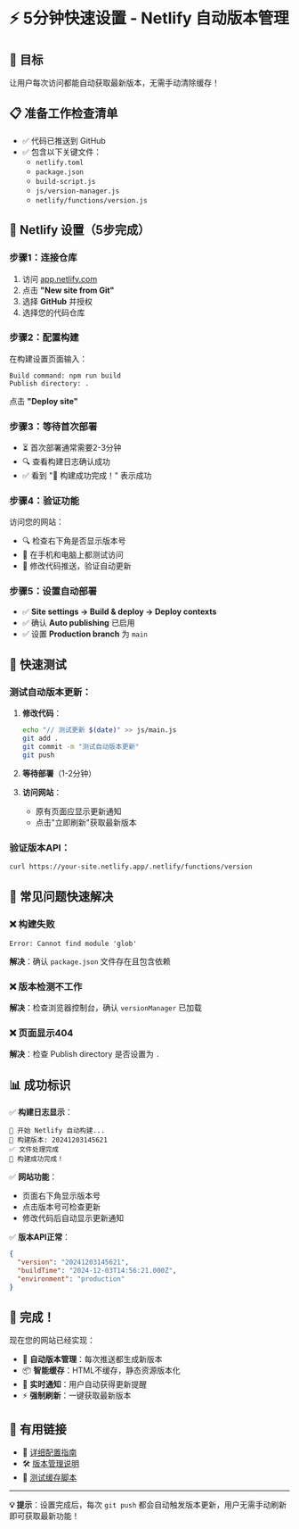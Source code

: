 # ⚡ 5分钟快速设置 - Netlify 自动版本管理

## 🎯 目标

让用户每次访问都能自动获取最新版本，无需手动清除缓存！

## 📋 准备工作检查清单

- ✅ 代码已推送到 GitHub
- ✅ 包含以下关键文件：
  - `netlify.toml`
  - `package.json`
  - `build-script.js`
  - `js/version-manager.js`
  - `netlify/functions/version.js`

## 🚀 Netlify 设置（5步完成）

### 步骤1：连接仓库
1. 访问 [app.netlify.com](https://app.netlify.com)
2. 点击 **"New site from Git"**
3. 选择 **GitHub** 并授权
4. 选择您的代码仓库

### 步骤2：配置构建
在构建设置页面输入：
```
Build command: npm run build
Publish directory: .
```
点击 **"Deploy site"**

### 步骤3：等待首次部署
- ⏳ 首次部署通常需要2-3分钟
- 🔍 查看构建日志确认成功
- ✅ 看到 "🎉 构建成功完成！" 表示成功

### 步骤4：验证功能
访问您的网站：
- 🔍 检查右下角是否显示版本号
- 📱 在手机和电脑上都测试访问
- 🔄 修改代码推送，验证自动更新

### 步骤5：设置自动部署
- ✅ **Site settings → Build & deploy → Deploy contexts**
- ✅ 确认 **Auto publishing** 已启用
- ✅ 设置 **Production branch** 为 `main`

## 🧪 快速测试

### 测试自动版本更新：

1. **修改代码**：
   ```bash
   echo "// 测试更新 $(date)" >> js/main.js
   git add .
   git commit -m "测试自动版本更新"
   git push
   ```

2. **等待部署**（1-2分钟）

3. **访问网站**：
   - 原有页面应显示更新通知
   - 点击"立即刷新"获取最新版本

### 验证版本API：
```bash
curl https://your-site.netlify.app/.netlify/functions/version
```

## 🔧 常见问题快速解决

### ❌ 构建失败
```
Error: Cannot find module 'glob'
```
**解决**：确认 `package.json` 文件存在且包含依赖

### ❌ 版本检测不工作
**解决**：检查浏览器控制台，确认 `versionManager` 已加载

### ❌ 页面显示404
**解决**：检查 Publish directory 是否设置为 `.`

## 📊 成功标识

✅ **构建日志显示**：
```
🚀 开始 Netlify 自动构建...
📅 构建版本: 20241203145621
✅ 文件处理完成
🎉 构建成功完成！
```

✅ **网站功能**：
- 页面右下角显示版本号
- 点击版本号可检查更新
- 修改代码后自动显示更新通知

✅ **版本API正常**：
```json
{
  "version": "20241203145621",
  "buildTime": "2024-12-03T14:56:21.000Z",
  "environment": "production"
}
```

## 🎉 完成！

现在您的网站已经实现：
- 🔄 **自动版本管理**：每次推送都生成新版本
- 📦 **智能缓存**：HTML不缓存，静态资源版本化
- 🔔 **实时通知**：用户自动获得更新提醒
- ⚡ **强制刷新**：一键获取最新版本

## 🔗 有用链接

- 📖 [详细配置指南](./NETLIFY_AUTO_DEPLOY.md)
- 🛠️ [版本管理说明](./VERSION_MANAGEMENT.md)
- 🧪 [测试缓存脚本](./test_cache.sh)

---

**💡 提示**：设置完成后，每次 `git push` 都会自动触发版本更新，用户无需手动刷新即可获取最新功能！ 